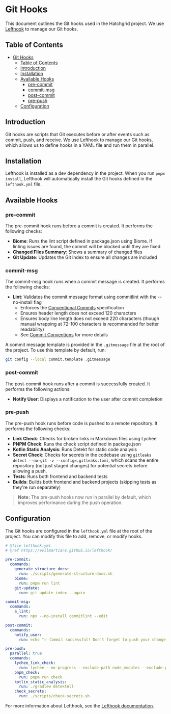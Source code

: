 # Git Hooks

This document outlines the Git hooks used in the Hatchgrid project. We use [Lefthook](https://github.com/evilmartians/lefthook) to manage our Git hooks.

## Table of Contents

- [Git Hooks](#git-hooks)
  - [Table of Contents](#table-of-contents)
  - [Introduction](#introduction)
  - [Installation](#installation)
  - [Available Hooks](#available-hooks)
    - [pre-commit](#pre-commit)
    - [commit-msg](#commit-msg)
    - [post-commit](#post-commit)
    - [pre-push](#pre-push)
  - [Configuration](#configuration)

## Introduction

Git hooks are scripts that Git executes before or after events such as commit, push, and receive. We use Lefthook to manage our Git hooks, which allows us to define hooks in a YAML file and run them in parallel.

## Installation

Lefthook is installed as a dev dependency in the project. When you run `pnpm install`, Lefthook will automatically install the Git hooks defined in the `lefthook.yml` file.

## Available Hooks

### pre-commit

The pre-commit hook runs before a commit is created. It performs the following checks:

- **Biome**: Runs the lint script defined in package.json using Biome. If linting issues are found, the commit will be blocked until they are fixed.
- **Changed Files Summary**: Shows a summary of changed files
- **Git Update**: Updates the Git index to ensure all changes are included

### commit-msg

The commit-msg hook runs when a commit message is created. It performs the following checks:

- **Lint**: Validates the commit message format using commitlint with the --no-install flag
  - Enforces the [Conventional Commits](https://www.conventionalcommits.org/) specification
  - Ensures header length does not exceed 120 characters
  - Ensures body line length does not exceed 220 characters (though manual wrapping at 72-100 characters is recommended for better readability)
  - See [Commit Conventions](../conventions/commit-conventions.md) for more details

A commit message template is provided in the `.gitmessage` file at the root of the project. To use this template by default, run:

```bash
git config --local commit.template .gitmessage
```

### post-commit

The post-commit hook runs after a commit is successfully created. It performs the following actions:

- **Notify User**: Displays a notification to the user after commit completion

### pre-push

The pre-push hook runs before code is pushed to a remote repository. It performs the following checks:

- **Link Check**: Checks for broken links in Markdown files using Lychee
- **PNPM Check**: Runs the check script defined in package.json
- **Kotlin Static Analysis**: Runs Detekt for static code analysis
- **Secret Check**: Checks for secrets in the codebase using `gitleaks detect --no-git -v --config=.gitleaks.toml`, which scans the entire repository (not just staged changes) for potential secrets before allowing a push.
- **Tests**: Runs both frontend and backend tests
- **Builds**: Builds both frontend and backend projects (skipping tests as they're run separately)

> **Note:** The pre-push hooks now run in parallel by default, which improves performance during the push operation.

## Configuration

The Git hooks are configured in the `lefthook.yml` file at the root of the project. You can modify this file to add, remove, or modify hooks.

```yaml
# @file lefthook.yml
# @ref https://evilmartians.github.io/lefthook/

pre-commit:
  commands:
    generate_structure_docs:
      run: ./scripts/generate-structure-docs.sh
    biome:
      run: pnpm run lint
    git-update:
      run: git update-index --again

commit-msg:
  commands:
    a_lint:
      run: npx --no-install commitlint --edit

post-commit:
  commands:
    notify_user:
      run: echo "✅ Commit successful! Don't forget to push your changes."

pre-push:
  parallel: true
  commands:
    lychee_link_check:
      run: lychee --no-progress --exclude-path node_modules --exclude-path public/admin ./**/*.md
    pnpm_check:
      run: pnpm run check
    kotlin_static_analysis:
      run: ./gradlew detektAll
    check_secrets:
      run: ./scripts/check-secrets.sh

```

For more information about Lefthook, see the [Lefthook documentation](https://github.com/evilmartians/lefthook).
